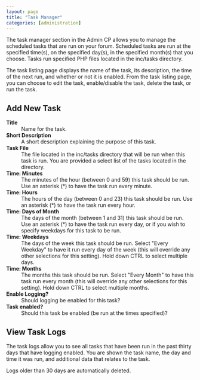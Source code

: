 ```yaml
---
layout: page
title: "Task Manager"
categories: [administration]
---
```


The task manager section in the Admin CP allows you to manage the scheduled tasks that are run on your forum. Scheduled tasks are run at the specified time(s), on the specified day(s), in the specified month(s) that you choose. Tasks run specified PHP files located in the inc/tasks directory.

The task listing page displays the name of the task, its description, the time of the next run, and whether or not it is enabled. From the task listing page, you can choose to edit the task, enable/disable the task, delete the task, or run the task. 

## Add New Task

<dl>
  <dt><b>Title</b></dt> 
  <dd>Name for the task.</dd>
  
  <dt><b>Short Description</b></dt> 
  <dd>A short description explaining the purpose of this task.</dd> 
  
  <dt><b>Task File</b></dt> 
  <dd>The file located in the inc/tasks directory that will be run when this task is run. You are provided a select list of the tasks located in the directory.</dd> 
  
  <dt><b>Time: Minutes</b></dt> 
  <dd>The minutes of the hour (between 0 and 59) this task should be run. Use an asterisk (*) to have the task run every minute.</dd> 

  <dt><b>Time: Hours</b></dt> 
  <dd>The hours of the day (between 0 and 23) this task should be run. Use an asterisk (*) to have the task run every hour.</dd> 

  <dt><b>Time: Days of Month</b></dt> 
  <dd>The days of the month (between 1 and 31) this task should be run. Use an asterisk (*) to have the task run every day, or if you wish to specify weekdays for this task to be run.</dd> 

  <dt><b>Time: Weekdays</b></dt> 
  <dd>The days of the week this task should be run. Select "Every Weekday" to have it run every day of the week (this will override any other selections for this setting). Hold down CTRL to select multiple days.</dd> 

  <dt><b>Time: Months</b></dt> 
  <dd>The months this task should be run. Select "Every Month" to have this task run every month (this will override any other selections for this setting). Hold down CTRL to select multiple months.</dd> 

  <dt><b>Enable Logging?</b></dt> 
  <dd>Should logging be enabled for this task?</dd> 

  <dt><b>Task enabled?</b></dt> 
  <dd>Should this task be enabled (be run at the times specified)?</dd>
</dl>

## View Task Logs

The task logs allow you to see all tasks that have been run in the past thirty days that have logging enabled. You are shown the task name, the day and time it was run, and additional data that relates to the task.

Logs older than 30 days are automatically deleted.
